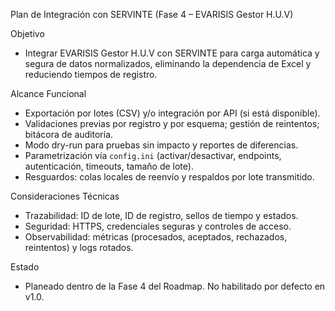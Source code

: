 Plan de Integración con SERVINTE (Fase 4 – EVARISIS Gestor H.U.V)

Objetivo
- Integrar EVARISIS Gestor H.U.V con SERVINTE para carga automática y segura de datos normalizados, eliminando la dependencia de Excel y reduciendo tiempos de registro.

Alcance Funcional
- Exportación por lotes (CSV) y/o integración por API (si está disponible).
- Validaciones previas por registro y por esquema; gestión de reintentos; bitácora de auditoría.
- Modo dry-run para pruebas sin impacto y reportes de diferencias.
- Parametrización vía `config.ini` (activar/desactivar, endpoints, autenticación, timeouts, tamaño de lote).
- Resguardos: colas locales de reenvío y respaldos por lote transmitido.

Consideraciones Técnicas
- Trazabilidad: ID de lote, ID de registro, sellos de tiempo y estados.
- Seguridad: HTTPS, credenciales seguras y controles de acceso.
- Observabilidad: métricas (procesados, aceptados, rechazados, reintentos) y logs rotados.

Estado
- Planeado dentro de la Fase 4 del Roadmap. No habilitado por defecto en v1.0.

